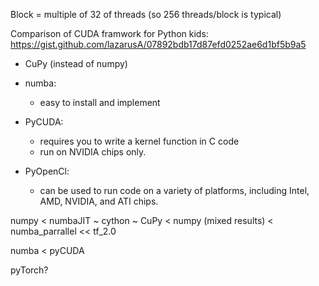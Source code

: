 Block = multiple of 32 of threads (so 256 threads/block is typical)

Comparison of CUDA framwork for Python kids: 
https://gist.github.com/lazarusA/07892bdb17d87efd0252ae6d1bf5b9a5 

* CuPy (instead of numpy)
* numba:
   - easy to install and implement
* PyCUDA:
   - requires you to write a kernel function in C code
   - run on NVIDIA chips only.

* PyOpenCl:
   - can be used to run code on a variety of platforms, including Intel, AMD, NVIDIA, and ATI chips.


numpy < numbaJIT ~ cython ~ CuPy < numpy (mixed results) < numba_parrallel << tf_2.0 

numba < pyCUDA

pyTorch?
